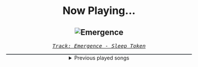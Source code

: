<div align="center"> 
<h1>Now Playing...</h1>

![Emergence](https://i.scdn.co/image/ab67616d00001e02695b8dcabfba82322744e40c)
--
_<samp><a href="https://open.spotify.com/track/5NRpxJxtR6JkUhQS4F0um6">Track: Emergence - Sleep Token</a></samp>_

<div style="border: 1px #4B5054 solid"></div>
<details>
  <summary>
    Previous played songs
  </summary>
  <table>
    <thead>
      <tr>
        <th>
          Artist
        </th>
        <th>
          Song
        </th>
        <th>
          Link
        </th>
      </tr>
    </thead>
    <tbody>
      <tr><td>Sleep Token</td><td>Emergence</td><td><a href="https://open.spotify.com/track/5NRpxJxtR6JkUhQS4F0um6">https://open.spotify.com/track/5NRpxJxtR6JkUhQS4F0um6</a></td></tr><tr><td>Sleep Theory</td><td>Static</td><td><a href="https://open.spotify.com/track/3Ai8swkl3r7q5TzaOFcpXu">https://open.spotify.com/track/3Ai8swkl3r7q5TzaOFcpXu</a></td></tr><tr><td>Galleons</td><td>Better the Devil You Know</td><td><a href="https://open.spotify.com/track/0fSuHbKNMFOSFgnBLhwoch">https://open.spotify.com/track/0fSuHbKNMFOSFgnBLhwoch</a></td></tr><tr><td>Bury Tomorrow</td><td>Let Go</td><td><a href="https://open.spotify.com/track/4UibdhxqKDVdz2p0PBb3a8">https://open.spotify.com/track/4UibdhxqKDVdz2p0PBb3a8</a></td></tr><tr><td>Windwaker</td><td>Tabula Rasa</td><td><a href="https://open.spotify.com/track/5ORLp3QJwHvE0Ezfi2HCqI">https://open.spotify.com/track/5ORLp3QJwHvE0Ezfi2HCqI</a></td></tr><tr><td>Of Virtue</td><td>Holy</td><td><a href="https://open.spotify.com/track/6r0xFYn8nGvXtf6vl9oaWK">https://open.spotify.com/track/6r0xFYn8nGvXtf6vl9oaWK</a></td></tr><tr><td>Of Virtue</td><td>Hypocrite</td><td><a href="https://open.spotify.com/track/5fwS8ieNB49OpeRfu0afSm">https://open.spotify.com/track/5fwS8ieNB49OpeRfu0afSm</a></td></tr><tr><td>The Plot In You</td><td>Paradigm</td><td><a href="https://open.spotify.com/track/6uWWfeZyj1UOGBjrf8fr4G">https://open.spotify.com/track/6uWWfeZyj1UOGBjrf8fr4G</a></td></tr><tr><td>Sleep Token</td><td>Emergence</td><td><a href="https://open.spotify.com/track/5NRpxJxtR6JkUhQS4F0um6">https://open.spotify.com/track/5NRpxJxtR6JkUhQS4F0um6</a></td></tr><tr><td>Siamese</td><td>Home (feat. Drew York)</td><td><a href="https://open.spotify.com/track/1ynGvKDb3OazVDEh5iqyN6">https://open.spotify.com/track/1ynGvKDb3OazVDEh5iqyN6</a></td></tr><tr><td>Windwaker</td><td>Fractured State of Mind</td><td><a href="https://open.spotify.com/track/4iX51dJGlEryjzKFWPs7uK">https://open.spotify.com/track/4iX51dJGlEryjzKFWPs7uK</a></td></tr><tr><td>Siamese</td><td>Through My Head</td><td><a href="https://open.spotify.com/track/4IxfCx0FVapmhoUiUCt0uP">https://open.spotify.com/track/4IxfCx0FVapmhoUiUCt0uP</a></td></tr><tr><td>ENMY</td><td>Burn</td><td><a href="https://open.spotify.com/track/5TAUiU8RxlKGLm8VeJlCcr">https://open.spotify.com/track/5TAUiU8RxlKGLm8VeJlCcr</a></td></tr><tr><td>Dead Eyes</td><td>Better Off</td><td><a href="https://open.spotify.com/track/4i7gIsB3TkUwMsmVJVzpp4">https://open.spotify.com/track/4i7gIsB3TkUwMsmVJVzpp4</a></td></tr><tr><td>Of Virtue</td><td>Cold Blooded</td><td><a href="https://open.spotify.com/track/5HXhEGcukpThXJPz8YvFBT">https://open.spotify.com/track/5HXhEGcukpThXJPz8YvFBT</a></td></tr><tr><td>Dayseeker</td><td>Homesick</td><td><a href="https://open.spotify.com/track/0DejtyvzvoJFAlTRWrSThv">https://open.spotify.com/track/0DejtyvzvoJFAlTRWrSThv</a></td></tr><tr><td>We Came As Romans</td><td>Holding The Embers</td><td><a href="https://open.spotify.com/track/2SI0lVzEn93n3ZuJqeUCIc">https://open.spotify.com/track/2SI0lVzEn93n3ZuJqeUCIc</a></td></tr><tr><td>Windwaker</td><td>Apathy</td><td><a href="https://open.spotify.com/track/0hECfkuAgf4P5jHE7AMAL8">https://open.spotify.com/track/0hECfkuAgf4P5jHE7AMAL8</a></td></tr><tr><td>Memphis May Fire</td><td>Paralyzed</td><td><a href="https://open.spotify.com/track/7cLg1ozfTTDi4JoeoxrBqX">https://open.spotify.com/track/7cLg1ozfTTDi4JoeoxrBqX</a></td></tr><tr><td>ENMY</td><td>Clarity</td><td><a href="https://open.spotify.com/track/3oQc00F78zXLeisBl1At7h">https://open.spotify.com/track/3oQc00F78zXLeisBl1At7h</a></td></tr>
    </tbody>
  </table>
</details>

</div>
